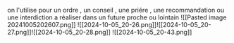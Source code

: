 on l'utilise pour un ordre , un conseil , une priére , une recommandation ou une interdiction 
a réaliser dans un future proche ou lointain 
![[Pasted image 20241005202607.png]]
![[2024-10-05_20-26.png]]![[2024-10-05_20-27.png]]![[2024-10-05_20-28.png]]
![[2024-10-05_20-43.png]]